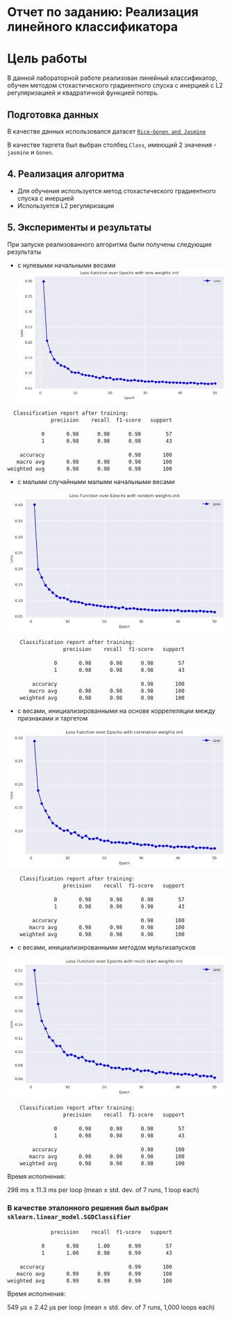 # Отчет по заданию: Реализация линейного классификатора

# Цель работы

В данной лабораторной работе реализован линейный классификатор, обучен методом стохастического градиентного спуска с инерцией с L2 регуляризацией и квадратичной функцией потерь.

## Подготовка данных

В качестве данных использовался датасет [`Rice-Gonen and Jasmine`](https://www.kaggle.com/datasets/seymasa/rice-dataset-gonenjasmine)

В качестве таргета был выбран столбец `Class`, имеющий 2 значения - `jasmine` и `Gonen`.

## 4. Реализация алгоритма
- Для обучения используется метод стохастического градиентного спуска с инерцией
- Используется L2 регуляризация

## 5. Эксперименты и результаты

При запуске реализованного алгоритма были получены следующие результаты

- с нулевыми начальными весами
![loss](./auxilary/loss_zero_init.png)

```
  Classification report after training:
              precision    recall  f1-score   support

           0       0.98      0.98      0.98        57
           1       0.98      0.98      0.98        43

    accuracy                           0.98       100
   macro avg       0.98      0.98      0.98       100
weighted avg       0.98      0.98      0.98       100
```
  
- с малыми случайными малыми начальными весами

![loss](./auxilary/loss_random_init.png)


```
    Classification report after training:
                  precision    recall  f1-score   support
    
               0       0.98      0.98      0.98        57
               1       0.98      0.98      0.98        43
    
        accuracy                           0.98       100
       macro avg       0.98      0.98      0.98       100
    weighted avg       0.98      0.98      0.98       100
```

- с весами, инициализированными на основе коррелеляции между признаками и таргетом

![loss](./auxilary/loss_with_correlation_weight_init.png)

```
    Classification report after training:
                  precision    recall  f1-score   support
    
               0       0.98      0.98      0.98        57
               1       0.98      0.98      0.98        43
    
        accuracy                           0.98       100
       macro avg       0.98      0.98      0.98       100
    weighted avg       0.98      0.98      0.98       100
```

- с весами, инициализированными методом мультизапусков

![loss](./auxilary/loss_multi_start_init.png)

```
    Classification report after training:
                  precision    recall  f1-score   support
    
               0       0.98      0.98      0.98        57
               1       0.98      0.98      0.98        43
    
        accuracy                           0.98       100
       macro avg       0.98      0.98      0.98       100
    weighted avg       0.98      0.98      0.98       100
```

Время исполнения:

298 ms ± 11.3 ms per loop (mean ± std. dev. of 7 runs, 1 loop each)

### В качестве эталонного решения был выбран `sklearn.linear_model.SGDClassifier`

```
              precision    recall  f1-score   support

           0       0.98      1.00      0.99        57
           1       1.00      0.98      0.99        43

    accuracy                           0.99       100
   macro avg       0.99      0.99      0.99       100
weighted avg       0.99      0.99      0.99       100
```
Время исполнения:

549 μs ± 2.42 μs per loop (mean ± std. dev. of 7 runs, 1,000 loops each)